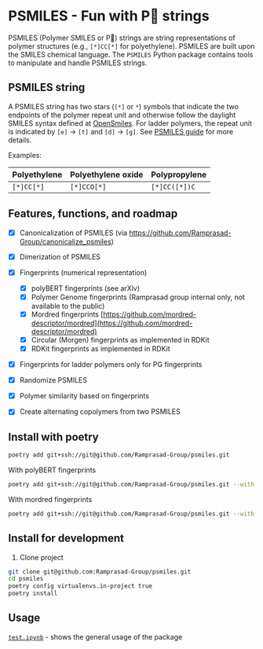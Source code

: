 # PSMILES - Fun with P🙂 strings

PSMILES (Polymer SMILES or P🙂) strings are string representations of polymer structures (e.g., `[*]CC[*]` for polyethylene). PSMILES are built upon the SMILES chemical language. The `PSMILES` Python package contains tools to manipulate and handle PSMILES strings.


## PSMILES string
A PSMILES string has two stars (`[*]` or `*`) symbols that indicate the two endpoints of the polymer repeat unit and otherwise follow the daylight SMILES syntax defined at [OpenSmiles](http://opensmiles.org/opensmiles.html). For ladder polymers, the repeat unit is indicated by `[e]` -> `[t]` and `[d]` -> `[g]`. See [PSMILES guide](https://www.polymergenome.org/guide/) for more details.

Examples:

 Polyethylene | Polyethylene oxide | Polypropylene |
|-|-|-|
| `[*]CC[*]` | `[*]CCO[*]` | `[*]CC([*])C` | 

## Features, functions, and roadmap

- [x] Canonicalization of PSMILES (via https://github.com/Ramprasad-Group/canonicalize_psmiles)
- [x] Dimerization of PSMILES
- [x] Fingerprints (numerical representation)
    - [x] polyBERT fingerprints (see arXiv) 
    - [x] Polymer Genome fingerprints (Ramprasad group internal only, not available to the public)
    - [x] Mordred fingerprints [https://github.com/mordred-descriptor/mordred](https://github.com/mordred-descriptor/mordred)
    - [x] Circular (Morgen) fingerprints as implemented in RDKit
    - [x] RDKit fingerprints as implemented in RDKit
- [x] Fingerprints for ladder polymers only for PG fingerprints
- [x] Randomize PSMILES
- [x] Polymer similarity based on fingerprints
- [x] Create alternating copolymers from two PSMILES


## Install with poetry 

```bash
poetry add git+ssh://git@github.com/Ramprasad-Group/psmiles.git
```

With polyBERT fingerprints

```bash
poetry add git+ssh://git@github.com/Ramprasad-Group/psmiles.git --with polyBERT
```

With mordred fingerprints

```bash
poetry add git+ssh://git@github.com/Ramprasad-Group/psmiles.git --with mordred
```

## Install for development


1. Clone project
```sh
git clone git@github.com:Ramprasad-Group/psmiles.git
cd psmiles
poetry config virtualenvs.in-project true
poetry install
```

## Usage

[`test.ipynb`](tests/test.ipynb) - shows the general usage of the package


